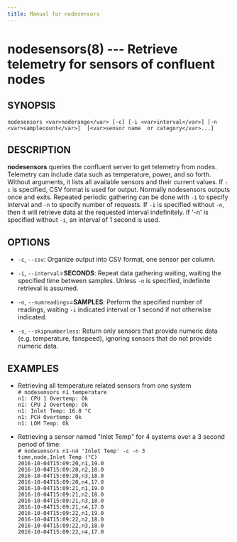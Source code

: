 ```yaml
---
title: Manual for nodesensors
---
```


nodesensors(8) --- Retrieve telemetry for sensors of confluent nodes
====================================================================

## SYNOPSIS

`nodesensors <var>noderange</var> [-c] [-i <var>interval</var>] [-n <var>samplecount</var>]  [<var>sensor name  or category</var>...]`  


## DESCRIPTION

**nodesensors** queries the confluent server to get telemetry from nodes.  Telemetry can include
data such as temperature, power, and so forth.  Without arguments, it lists all available sensors
and their current values.  If `-c` is specified, CSV format is used for output.  Normally
nodesensors outputs once and exits.  Repeated periodic gathering can be done with `-i` to specify
interval and `-n` to specify number of requests.  If `-i` is specified without `-n`, then it will
retrieve data at the requested interval indefinitely.  If '-n' is specified without `-i`, an
interval of 1 second is used.

## OPTIONS

* `-c`, `--csv`:
  Organize output into CSV format, one sensor per column.

* `-i`, `--interval`=**SECONDS**:
  Repeat data gathering waiting, waiting the specified time between samples.  Unless `-n` is
  specified, indefinite retrieval is assumed.

* `-n`, `--numreadings`=**SAMPLES**:
  Perform the specified number of readings, waiting `-i` indicated interval or 1 second if not
  otherwise indicated.

* `-s`, `--skipnumberless`:
  Return only sensors that provide numeric data (e.g. temperature, fanspeed),
  ignoring sensors that do not provide numeric data.

## EXAMPLES
* Retrieving all temperature related sensors from one system  
  `# nodesensors n1 temperature`  
  `n1: CPU 1 Overtemp: Ok`  
  `n1: CPU 2 Overtemp: Ok`  
  `n1: Inlet Temp: 16.0 °C`  
  `n1: PCH Overtemp: Ok`  
  `n1: LOM Temp: Ok`  

* Retrieving a sensor named "Inlet Temp" for 4 systems over a 3 second period of time:  
   `# nodesensors n1-n4 'Inlet Temp' -c -n 3`  
   `time,node,Inlet Temp (°C)`  
   `2016-10-04T15:09:20,n1,19.0`  
   `2016-10-04T15:09:20,n2,18.0`  
   `2016-10-04T15:09:20,n3,18.0`  
   `2016-10-04T15:09:20,n4,17.0`  
   `2016-10-04T15:09:21,n1,19.0`  
   `2016-10-04T15:09:21,n2,18.0`  
   `2016-10-04T15:09:21,n3,18.0`  
   `2016-10-04T15:09:21,n4,17.0`  
   `2016-10-04T15:09:22,n1,19.0`  
   `2016-10-04T15:09:22,n2,18.0`  
   `2016-10-04T15:09:22,n3,18.0`  
   `2016-10-04T15:09:22,n4,17.0`  


[SYNOPSIS]: #SYNOPSIS "SYNOPSIS"
[DESCRIPTION]: #DESCRIPTION "DESCRIPTION"
[OPTIONS]: #OPTIONS "OPTIONS"
[EXAMPLES]: #EXAMPLES "EXAMPLES"


[collate(1)]: collate.html
[collective(1)]: collective.html
[confetty(8)]: confetty.html
[confluent2hosts(8)]: confluent2hosts.html
[confluentdbutil(8)]: confluentdbutil.html
[confluent(8)]: confluent.html
[l2traceroute(8)]: l2traceroute.html
[nodeapply(8)]: nodeapply.html
[nodeattribexpressions(5)]: nodeattribexpressions.html
[nodeattrib(8)]: nodeattrib.html
[nodebmcpassword(8)]: nodebmcpassword.html
[nodebmcreset(8)]: nodebmcreset.html
[nodeboot(8)]: nodeboot.html
[nodeconfig(8)]: nodeconfig.html
[nodeconsole(8)]: nodeconsole.html
[nodedefine(8)]: nodedefine.html
[nodedeploy(8)]: nodedeploy.html
[nodediscover(8)]: nodediscover.html
[nodeeventlog(8)]: nodeeventlog.html
[nodefirmware(8)]: nodefirmware.html
[nodegroupattrib(8)]: nodegroupattrib.html
[nodegroupdefine(8)]: nodegroupdefine.html
[nodegrouplist(8)]: nodegrouplist.html
[nodegroupremove(8)]: nodegroupremove.html
[nodehealth(8)]: nodehealth.html
[nodeidentify(8)]: nodeidentify.html
[nodeinventory(8)]: nodeinventory.html
[nodelicense(8)]: nodelicense.html
[nodelist(8)]: nodelist.html
[nodemedia(8)]: nodemedia.html
[nodeping(8)]: nodeping.html
[nodepower(8)]: nodepower.html
[noderange(5)]: noderange.html
[noderemove(8)]: noderemove.html
[nodereseat(8)]: nodereseat.html
[nodersync(8)]: nodersync.html
[noderun(8)]: noderun.html
[nodesensors(8)]: nodesensors.html
[nodesetboot(8)]: nodesetboot.html
[nodeshell(8)]: nodeshell.html
[nodestorage(8)]: nodestorage.html
[nodesupport(8)]: nodesupport.html
[osdeploy(8)]: osdeploy.html
[stats(8)]: stats.html
